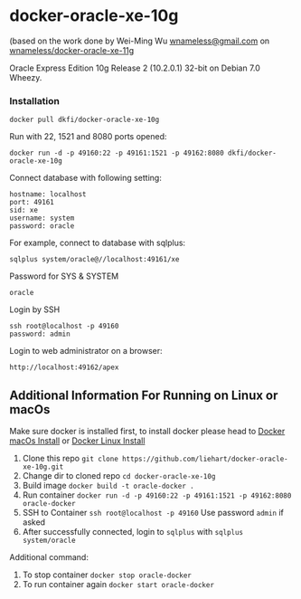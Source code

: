 docker-oracle-xe-10g
====================

(based on the work done by Wei-Ming Wu <wnameless@gmail.com> on
[wnameless/docker-oracle-xe-11g](https://github.com/wnameless/docker-oracle-xe-11g)

Oracle Express Edition 10g Release 2 (10.2.0.1) 32-bit on Debian 7.0 Wheezy.


### Installation
```
docker pull dkfi/docker-oracle-xe-10g
```

Run with 22, 1521 and 8080 ports opened:
```
docker run -d -p 49160:22 -p 49161:1521 -p 49162:8080 dkfi/docker-oracle-xe-10g
```

Connect database with following setting:
```
hostname: localhost
port: 49161
sid: xe
username: system
password: oracle
```

For example, connect to database with sqlplus:
```
sqlplus system/oracle@//localhost:49161/xe
```

Password for SYS & SYSTEM
```
oracle
```

Login by SSH
```
ssh root@localhost -p 49160
password: admin
```

Login to web administrator on a browser:
```
http://localhost:49162/apex
```


## Additional Information For Running on Linux or macOs

Make sure docker is installed first, to install docker please head to [Docker macOs Install](https://docs.docker.com/desktop/mac/install/) or [Docker Linux Install](https://docs.docker.com/engine/install/)

1. Clone this repo `git clone https://github.com/liehart/docker-oracle-xe-10g.git`
2. Change dir to cloned repo `cd docker-oracle-xe-10g`
3. Build image `docker build -t oracle-docker .`
4. Run container `docker run -d -p 49160:22 -p 49161:1521 -p 49162:8080 oracle-docker`
5. SSH to Container `ssh root@localhost -p 49160` Use password `admin` if asked
6. After successfully connected, login to `sqlplus` with `sqlplus system/oracle`

Additional command:
1. To stop container `docker stop oracle-docker`
2. To run container again `docker start oracle-docker`